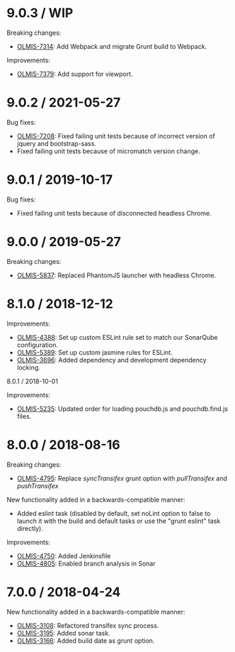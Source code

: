 9.0.3 / WIP
==================

Breaking changes:
* [OLMIS-7314](https://openlmis.atlassian.net/browse/OLMIS-7314): Add Webpack and migrate Grunt build to Webpack.

Improvements:
* [OLMIS-7379](https://openlmis.atlassian.net/browse/OLMIS-7379): Add support for viewport.

9.0.2 / 2021-05-27
==================

Bug fixes:
* [OLMIS-7208](https://openlmis.atlassian.net/browse/OLMIS-7208): Fixed failing unit tests because of incorrect version of jquery and bootstrap-sass.
* Fixed failing unit tests because of micromatch version change.

9.0.1 / 2019-10-17
==================

Bug fixes:
* Fixed failing unit tests because of disconnected headless Chrome.

9.0.0 / 2019-05-27
==================

Breaking changes:
* [OLMIS-5837](https://openlmis.atlassian.net/browse/OLMIS-5837): Replaced PhantomJS launcher with headless Chrome.

8.1.0 / 2018-12-12
==================

Improvements:
* [OLMIS-4388](https://openlmis.atlassian.net/browse/OLMIS-4833): Set up custom ESLint rule set to match our SonarQube configuration.
* [OLMIS-5389](https://openlmis.atlassian.net/browse/OLMIS-5389): Set up custom jasmine rules for ESLint.
* [OLMIS-3696](https://openlmis.atlassian.net/browse/OLMIS-3696): Added dependency and development dependency locking.

8.0.1 / 2018-10-01

Improvements:
* [OLMIS-5235](https://openlmis.atlassian.net/browse/OLMIS-5235): Updated order for loading pouchdb.js and pouchdb.find.js files.

8.0.0 / 2018-08-16
==================

Breaking changes:
* [OLMIS-4795](https://openlmis.atlassian.net/browse/OLMIS-4795): Replace *syncTransifex* grunt option with *pullTransifex* and *pushTransifex*

New functionality added in a backwards-compatible manner:
* Added eslint task (disabled by default, set noLint option to false to launch it with the build and default tasks or use the "grunt eslint" task directly).

Improvements:
* [OLMIS-4750](https://openlmis.atlassian.net/browse/OLMIS-4750): Added Jenkinsfile
* [OLMIS-4805](https://openlmis.atlassian.net/browse/OLMIS-4805): Enabled branch analysis in Sonar

7.0.0 / 2018-04-24
==================

New functionality added in a backwards-compatible manner:
* [OLMIS-3108](https://openlmis.atlassian.net/browse/OLMIS-3108): Refactored transifex sync process.
* [OLMIS-3195](https://openlmis.atlassian.net/browse/OLMIS-3195): Added sonar task.
* [OLMIS-3166](https://openlmis.atlassian.net/browse/OLMIS-3166): Added build date as grunt option.
